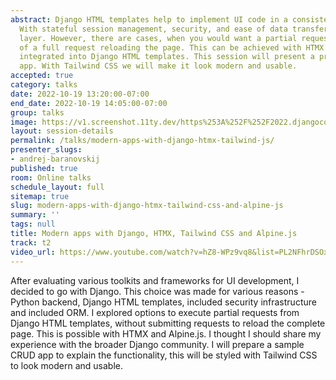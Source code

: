 ```yaml
---
abstract: Django HTML templates help to implement UI code in a consistent manner.
  With stateful session management, security, and ease of data transfer to the UI
  layer. However, there are cases, when you would want a partial request, instead
  of a full request reloading the page. This can be achieved with HTMX and Alpine.js
  integrated into Django HTML templates. This session will present a practical CRUD
  app. With Tailwind CSS we will make it look modern and usable.
accepted: true
category: talks
date: 2022-10-19 13:20:00-07:00
end_date: 2022-10-19 14:05:00-07:00
group: talks
image: https://v1.screenshot.11ty.dev/https%253A%252F%252F2022.djangocon.us%252Fpresenters%252Fandrej-baranovskij%252F/opengraph/
layout: session-details
permalink: /talks/modern-apps-with-django-htmx-tailwind-js/
presenter_slugs:
- andrej-baranovskij
published: true
room: Online talks
schedule_layout: full
sitemap: true
slug: modern-apps-with-django-htmx-tailwind-css-and-alpine-js
summary: ''
tags: null
title: Modern apps with Django, HTMX, Tailwind CSS and Alpine.js
track: t2
video_url: https://www.youtube.com/watch?v=hZ8-WPz9vq8&list=PL2NFhrDSOxgXwt-yT9LgRw1eZcA627mXE
---
```


After evaluating various toolkits and frameworks for UI development, I decided to go with Django. This choice was made for various reasons - Python backend, Django HTML templates, included security infrastructure and included ORM. I explored options to execute partial requests from Django HTML templates, without submitting requests to reload the complete page. This is possible with HTMX and Alpine.js. I thought I should share my experience with the broader Django community. I will prepare a sample CRUD app to explain the functionality, this will be styled with Tailwind CSS to look modern and usable.

